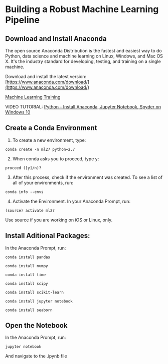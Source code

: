 


# Building a Robust Machine Learning Pipeline

## Download and Install Anaconda

The open source Anaconda Distribution is the fastest and easiest way to do Python, data science and machine learning on Linux, Windows, and Mac OS X. It's the industry standard for developing, testing, and training on a single machine.

Download and install the latest version: [https://www.anaconda.com/download/](https://www.anaconda.com/download/)


[Machine Learning Training](https://learning.oreilly.com/live-training/courses/building-a-robust-machine-learning-pipeline/0636920236344/)

VIDEO TUTORIAL: [Python - Install Anaconda, Jupyter Notebook, Spyder on Windows 10](https://www.youtube.com/watch?v=Q0jGAZAdZqM)

## Create a Conda Environment

1. To create a new environment, type:

```
conda create -n ml27 python=2.7
```

2. When conda asks you to proceed, type y:

```
proceed ([y]/n)?
```

3. After this process, check if the environment was created. To see a list of all of your environments, run:

```
conda info --envs
```

4. Activate the Environment. In your Anaconda Prompt, run:

```
(source) activate ml27
```

Use source if you are working on iOS or Linux, only.

## Install Aditional Packages:

In the Anaconda Prompt, run:
```
conda install pandas
```
```
conda install numpy
```
```
conda install time
```
```
conda install scipy
```
```
conda install scikit-learn
```
```
conda install jupyter notebook
```
```
conda install seaborn
```

## Open the Notebook

In the Anaconda Prompt, run:

```
jupyter notebook
``` 
And navigate to the .ipynb file

